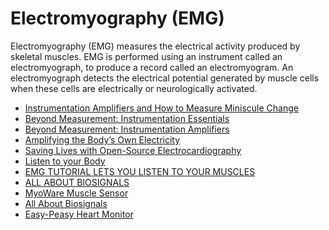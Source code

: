 # Electromyography (EMG)
Electromyography (EMG) measures the electrical activity produced by skeletal muscles.
EMG is performed using an instrument called an electromyograph,
to produce a record called an electromyogram.
An electromyograph detects the electrical potential generated by muscle cells
when these cells are electrically or neurologically activated.

* [Instrumentation Amplifiers and How to Measure Miniscule Change](http://hackaday.com/2015/03/16/instrumentation-amplifiers-and-how-to-measure-miniscule-change/#more-149733)
* [Beyond Measurement: Instrumentation Essentials](http://hackaday.com/2016/03/11/beyond-measure-instrumentation-essentials/)
* [Beyond Measurement: Instrumentation Amplifiers](http://hackaday.com/2016/03/18/beyond-measure-instrumentation-amplifiers/)
* [Amplifying the Body’s Own Electricity](http://hackaday.com/2015/12/29/amplifying-the-bodys-own-electricity/)
* [Saving Lives with Open-Source Electrocardiography](http://hackaday.com/2016/04/29/saving-lives-with-open-source-electrocardiography/)
* [Listen to your Body](http://hackaday.com/2017/06/24/listen-to-your-body/)
* [EMG TUTORIAL LETS YOU LISTEN TO YOUR MUSCLES](http://hackaday.com/2016/11/20/emg-tutorial-lets-you-listen-to-your-muscles/)
* [ALL ABOUT BIOSIGNALS](http://hackaday.com/2016/08/23/all-about-biosignals/)
* [MyoWare Muscle Sensor](https://www.sparkfun.com/products/13723?utm_source=SparkFun+Customer+Newsletter&utm_campaign=fe9009a4ae-May_27thNewsletter&utm_medium=email&utm_term=0_fa5287abaf-fe9009a4ae-7212537)
* [All About Biosignals](http://hackaday.com/2016/08/23/all-about-biosignals/)
* [Easy-Peasy Heart Monitor](http://hackaday.com/2017/04/02/easy-peasy-heart-monitor/)
